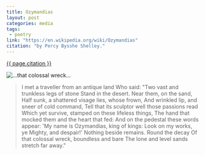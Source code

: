```yaml
---
title: Ozymandias
layout: post
categories: media
tags:
 - poetry
link: "https://en.wikipedia.org/wiki/Ozymandias"
citation: "by Percy Bysshe Shelley."
---
```


[{{ page.citation }}]({{page.link}})  

<div class="container"><div class="row">
   <div class="col-md-6 col-md-push-6">
      <!--start-->
		<img class="img-responsive" src="{{ site.image_dir }}/ozymandias.jpg" alt="...that colossal wreck...">
      <!--end--> 
      <br>
   </div>

   <div class="col-md-6 col-md-pull-6">
      <blockquote>
			I met a traveller from an antique land  
			Who said: "Two vast and trunkless legs of stone  
			Stand in the desert. Near them, on the sand,  
			Half sunk, a shattered visage lies, whose frown,  
			And wrinkled lip, and sneer of cold command,  
			Tell that its sculptor well those passions read  
			Which yet survive, stamped on these lifeless things,  
			The hand that mocked them and the heart that fed:  
			And on the pedestal these words appear:  
			'My name is Ozymandias, king of kings:  
			Look on my works, ye Mighty, and despair!'  
			Nothing beside remains. Round the decay  
			Of that colossal wreck, boundless and bare  
			The lone and level sands stretch far away."  
		</blockquote>
	</div>
</div></div>
